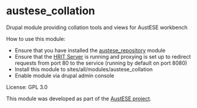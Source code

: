 austese_collation
=================

Drupal module providing collation tools and views for AustESE workbench

How to use this module:
* Ensure that you have installed the [austese_repository](https://github.com/uq-eresearch/austese_repository/) module
* Ensure that the [HRIT Server](https://github.com/HRIT-Infrastructure/hritserver) is running and proxying is set up to redirect requests from port 80 to the service (running by default on port 8080)
* Install this module to sites/all/modules/austese_collation
* Enable module via drupal admin console

License: GPL 3.0

This module was developed as part of the [AustESE project](http://itee.uq.edu.au/~eresearch/projects/austese).
